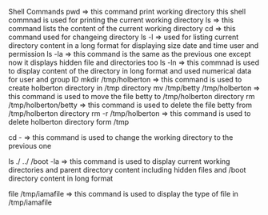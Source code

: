 Shell Commands
pwd => this command print working directory this shell commnad is used for printing the current working directory
ls => this command lists the content of the current working directory
cd => this command used for changeing directory
ls -l => used for listing current directory content in a long format for displaying size date and time user and permission
ls -la => this command is the same as the previous one except now it displays hidden file and directories too
ls -ln => this commnad is used to display content of the directory in long format and used numerical data for user and group ID
mkdir /tmp/holberton => this command is used to create holberton directory in /tmp directory
mv /tmp/betty /tmp/holberton => this command is used to move the file betty to /tmp/holberton directory
rm /tmp/holberton/betty => this command is used to delete the file betty from /tmp/holberton directory
rm -r /tmp/holberton => this command is used to delete holberton directory form /tmp

cd - => this command is used to change the working directory to the previous one

ls ./ ../ /boot -la => this command is used to display current working directories and parent directory content including hidden files and /boot directory content in long format

file /tmp/iamafile => this command is used to display the type of file in /tmp/iamafile
